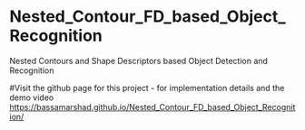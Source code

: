 # Nested_Contour_FD_based_Object_Recognition
Nested Contours and Shape Descriptors based Object Detection and Recognition

#Visit the github page for this project - for implementation details and the demo video
https://bassamarshad.github.io/Nested_Contour_FD_based_Object_Recognition/
